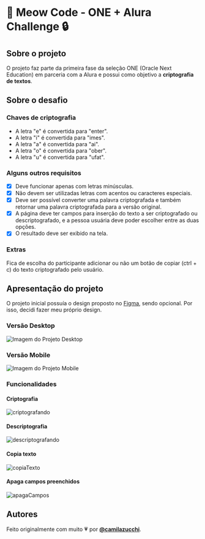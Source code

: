 # 🐾 Meow Code - ONE + Alura Challenge 🔒

## Sobre o projeto
O projeto faz parte da primeira fase da seleção ONE (Oracle Next Education) em parceria com a Alura e possui como objetivo a **criptografia de textos**.

## Sobre o desafio
### Chaves de criptografia
- A letra "e" é convertida para "enter".
- A letra "i" é convertida para "imes".
- A letra "a" é convertida para "ai".
- A letra "o" é convertida para "ober".
- A letra "u" é convertida para "ufat".

### Alguns outros requisitos
- [X] Deve funcionar apenas com letras minúsculas.
- [X] Não devem ser utilizadas letras com acentos ou caracteres especiais.
- [X] Deve ser possível converter uma palavra criptografada e também retornar uma palavra criptografada para a versão original.
- [X] A página deve ter campos para inserção do texto a ser criptografado ou descriptografado, e a pessoa usuária deve poder escolher entre as duas opções.
- [X] O resultado deve ser exibido na tela.

### Extras
Fica de escolha do participante adicionar ou não um botão de copiar (ctrl + c) do texto criptografado pelo usuário.

## Apresentação do projeto
O projeto inicial possuía o design proposto no [Figma](https://www.figma.com/file/tvFEYhVfZTjdJ5P24RGV21/Alura-Challenge---Desafio-1---L%C3%B3gica?node-id=16%3A802&t=E48uGFCMEDtMWxxD-0), sendo opcional. Por isso, decidi fazer meu próprio design.
### Versão Desktop
![Imagem do Projeto Desktop](https://uploaddeimagens.com.br/images/004/277/941/original/screencapture-127-0-0-1-5501-index-html-2022-12-29-10_30_02.png?1672320847)
### Versão Mobile
![Imagem do Projeto Mobile](https://uploaddeimagens.com.br/images/004/277/947/original/screencapture-127-0-0-1-5501-index-html-2022-12-29-10_23_01.png?1672321018)
### Funcionalidades
#### Criptografia
![criptografando](https://user-images.githubusercontent.com/79670317/209987595-2203b956-b8ff-4f98-9a5a-38e8e1cdcd87.gif)

#### Descriptografia
![descriptografando](https://user-images.githubusercontent.com/79670317/209987675-ad31a6fb-977e-4e0b-8dcc-b54ab2721cf0.gif)

#### Copia texto
![copiaTexto](https://user-images.githubusercontent.com/79670317/209988079-701e1cb9-6a02-474d-a60f-59154f26d4a5.gif)

#### Apaga campos preenchidos
![apagaCampos](https://user-images.githubusercontent.com/79670317/209988194-fd87c8bc-199c-4d33-b54e-36a50d09166a.gif)

## Autores
Feito originalmente com muito 💗 por [**@camilazucchi**](https://www.github.com/camilazucchi).
